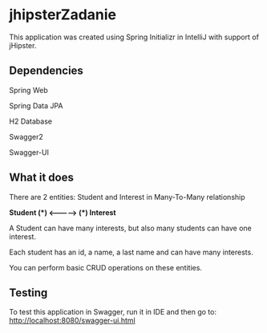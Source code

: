 # jhipsterZadanie

This application was created using Spring Initializr in IntelliJ with support of jHipster.

## Dependencies

Spring Web<br />

Spring Data JPA<br />

H2 Database<br />

Swagger2<br />

Swagger-UI<br />

## What it does 

There are 2 entities: Student and Interest in Many-To-Many relationship<br />

<strong>Student (\*) <-----> (\*) Interest</strong><br />

A Student can have many interests, but also many students can have one interest.<br />

Each student has an id, a name, a last name and can have many interests.<br />

You can perform basic CRUD operations on these entities.<br />

## Testing

To test this application in Swagger, run it in IDE and then go to: [http://localhost:8080/swagger-ui.html](http://localhost:8080/swagger-ui.html) 